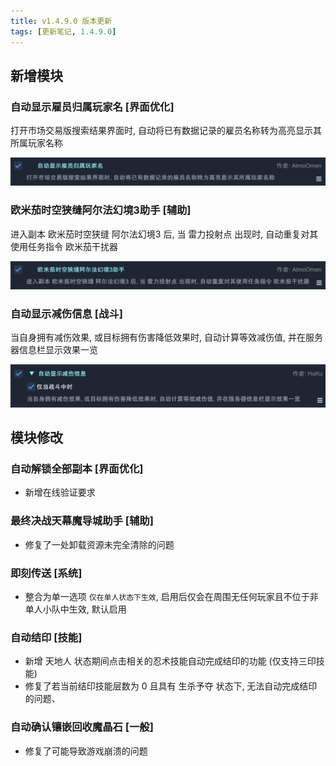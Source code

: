 ```yaml
---
title: v1.4.9.0 版本更新
tags: [更新笔记, 1.4.9.0]
---
```


## 新增模块

### 自动显示雇员归属玩家名 [界面优化]

打开市场交易版搜索结果界面时, 自动将已有数据记录的雇员名称转为高亮显示其所属玩家名称

![AutoDisplayRetainerPlayerName](/assets/Changelog/1.4.9.0/AutoDisplayRetainerPlayerName.png)

### 欧米茄时空狭缝阿尔法幻境3助手 [辅助]

进入副本 欧米茄时空狭缝 阿尔法幻境3 后, 当 雷力投射点 出现时, 自动重复对其使用任务指令 欧米茄干扰器

![Alphascape3Helper](/assets/Changelog/1.4.9.0/Alphascape3Helper.png)

### 自动显示减伤信息 [战斗]

当自身拥有减伤效果, 或目标拥有伤害降低效果时, 自动计算等效减伤值, 并在服务器信息栏显示效果一览

![AutoDisplayMitigationInfo](/assets/Changelog/1.4.9.0/AutoDisplayMitigationInfo.png)

## 模块修改

### 自动解锁全部副本 [界面优化]

- 新增在线验证要求

### 最终决战天幕魔导城助手 [辅助]

- 修复了一处卸载资源未完全清除的问题

### 即刻传送 [系统]

- 整合为单一选项 `仅在单人状态下生效`, 启用后仅会在周围无任何玩家且不位于非单人小队中生效, 默认启用

### 自动结印 [技能]

- 新增 天地人 状态期间点击相关的忍术技能自动完成结印的功能 (仅支持三印技能)
- 修复了若当前结印技能层数为 0 且具有 生杀予夺 状态下, 无法自动完成结印的问题、

### 自动确认镶嵌回收魔晶石 [一般]

- 修复了可能导致游戏崩溃的问题